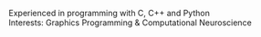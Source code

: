Experienced in programming with C, C++ and Python <br>
Interests: Graphics Programming & Computational Neuroscience